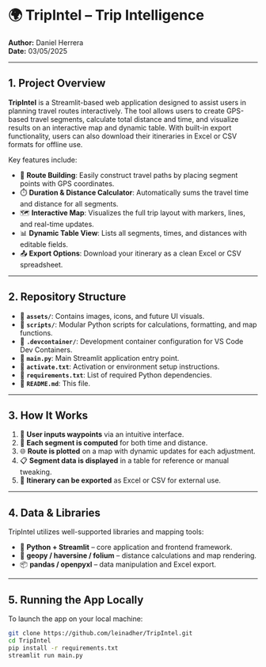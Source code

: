 # 🌍 TripIntel – Trip Intelligence

**Author:** Daniel Herrera  
**Date:** 03/05/2025  

---

## 1. Project Overview

**TripIntel** is a Streamlit-based web application designed to assist users in planning travel routes interactively. The tool allows users to create GPS-based travel segments, calculate total distance and time, and visualize results on an interactive map and dynamic table. With built-in export functionality, users can also download their itineraries in Excel or CSV formats for offline use.

Key features include:

- 🧭 **Route Building**: Easily construct travel paths by placing segment points with GPS coordinates.
- ⏱️ **Duration & Distance Calculator**: Automatically sums the travel time and distance for all segments.
- 🗺️ **Interactive Map**: Visualizes the full trip layout with markers, lines, and real-time updates.
- 📊 **Dynamic Table View**: Lists all segments, times, and distances with editable fields.
- 📤 **Export Options**: Download your itinerary as a clean Excel or CSV spreadsheet.

---

## 2. Repository Structure

- 📁 **`assets/`**: Contains images, icons, and future UI visuals.
- 📁 **`scripts/`**: Modular Python scripts for calculations, formatting, and map functions.
- 📁 **`.devcontainer/`**: Development container configuration for VS Code Dev Containers.
- 📄 **`main.py`**: Main Streamlit application entry point.
- 📄 **`activate.txt`**: Activation or environment setup instructions.
- 📄 **`requirements.txt`**: List of required Python dependencies.
- 📄 **`README.md`**: This file.

---

## 3. How It Works

1. 📍 **User inputs waypoints** via an intuitive interface.
2. 🧮 **Each segment is computed** for both time and distance.
3. 🌐 **Route is plotted** on a map with dynamic updates for each adjustment.
4. 📋 **Segment data is displayed** in a table for reference or manual tweaking.
5. 💾 **Itinerary can be exported** as Excel or CSV for external use.

---

## 4. Data & Libraries

TripIntel utilizes well-supported libraries and mapping tools:

- 🐍 **Python + Streamlit** – core application and frontend framework.
- 📍 **geopy / haversine / folium** – distance calculations and map rendering.
- 📦 **pandas / openpyxl** – data manipulation and Excel export.

---

## 5. Running the App Locally

To launch the app on your local machine:

```bash
git clone https://github.com/leinadher/TripIntel.git
cd TripIntel
pip install -r requirements.txt
streamlit run main.py
